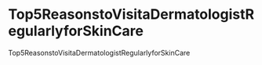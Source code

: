 # Top5ReasonstoVisitaDermatologistRegularlyforSkinCare
Top5ReasonstoVisitaDermatologistRegularlyforSkinCare
